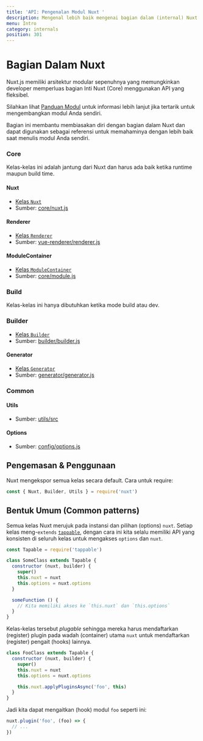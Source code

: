 ```yaml
---
title: 'API: Pengenalan Modul Nuxt '
description: Mengenal lebih baik mengenai bagian dalam (internal) Nuxt
menu: Intro
category: internals
position: 301
---
```


# Bagian Dalam Nuxt

Nuxt.js memiliki arsitektur modular sepenuhnya yang memungkinkan developer memperluas bagian Inti Nuxt (Core) menggunakan API yang fleksibel.

Silahkan lihat [Panduan Modul](/guide/modules) untuk informasi lebih lanjut jika tertarik untuk mengembangkan modul Anda sendiri.

Bagian ini membantu membiasakan diri dengan bagian dalam Nuxt dan dapat digunakan sebagai referensi untuk memahaminya dengan lebih baik saat menulis modul Anda sendiri.

### Core

Kelas-kelas ini adalah jantung dari Nuxt dan harus ada baik ketika runtime maupun build time.

#### Nuxt

- [Kelas `Nuxt`](/api/internals-nuxt)
- Sumber: [core/nuxt.js](https://github.com/nuxt/nuxt.js/blob/dev/packages/core/src/nuxt.js)

#### Renderer

- [Kelas `Renderer`](/api/internals-renderer)
- Sumber: [vue-renderer/renderer.js](https://github.com/nuxt/nuxt.js/blob/dev/packages/vue-renderer/src/renderer.js)

#### ModuleContainer

- [Kelas `ModuleContainer`](/api/internals-module-container)
- Sumber: [core/module.js](https://github.com/nuxt/nuxt.js/blob/dev/packages/core/src/module.js)

### Build

Kelas-kelas ini hanya dibutuhkan ketika mode build atau dev.

### Builder

- [Kelas `Builder`](/api/internals-builder)
- Sumber: [builder/builder.js](https://github.com/nuxt/nuxt.js/blob/dev/packages/builder/src/builder.js)

#### Generator

- [Kelas `Generator`](/api/internals-generator)
- Sumber: [generator/generator.js](https://github.com/nuxt/nuxt.js/blob/dev/packages/generator/src/generator.js)

### Common

#### Utils

- Sumber: [utils/src](https://github.com/nuxt/nuxt.js/blob/dev/packages/utils/src)

#### Options

- Sumber: [config/options.js](https://github.com/nuxt/nuxt.js/blob/dev/packages/config/src/options.js)

## Pengemasan & Penggunaan

Nuxt mengekspor semua kelas secara default. Cara untuk require:

```js
const { Nuxt, Builder, Utils } = require('nuxt')
```

## Bentuk Umum (Common patterns)

Semua kelas Nuxt merujuk pada instansi dan pilihan (options) `nuxt`. Setiap kelas meng-`extends` [`tappable`](https://github.com/nuxt/tappable), dengan cara ini kita selalu memiliki API yang konsisten di seluruh kelas untuk mengakses `options` dan `nuxt`.

```js
const Tapable = require('tappable')

class SomeClass extends Tapable {
  constructor (nuxt, builder) {
    super()
    this.nuxt = nuxt
    this.options = nuxt.options
  }

  someFunction () {
    // Kita memiliki akses ke `this.nuxt` dan `this.options`
  }
}
```

Kelas-kelas tersebut *plugable* sehingga mereka harus mendaftarkan (register) plugin pada wadah (container) utama `nuxt` untuk mendaftarkan (register) pengait (hooks) lainnya.

```js
class FooClass extends Tapable {
  constructor (nuxt, builder) {
    super()
    this.nuxt = nuxt
    this.options = nuxt.options

    this.nuxt.applyPluginsAsync('foo', this)
  }
}
```

Jadi kita dapat mengaitkan (hook) modul `foo` seperti ini:

```js
nuxt.plugin('foo', (foo) => {
  // ...
})
```
